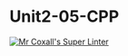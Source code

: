 # Unit2-05-CPP
[![Mr Coxall's Super Linter](https://github.com/ICS3U-Programming-Adwok-k/Unit2-05-CPP/workflows/Mr%20Coxall's%20Super%20Linter/badge.svg)](https://github.com/ICS3U-Programming-Adwok-k/Unit2-05-CPP/actions/)

